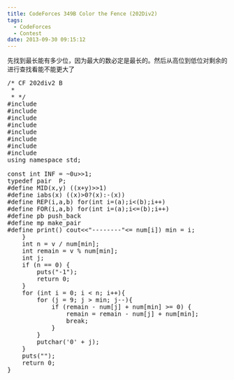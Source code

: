 ```yaml
---
title: CodeForces 349B Color the Fence (202Div2)
tags:
  - CodeForces
  - Contest
date: 2013-09-30 09:15:12
---
```


先找到最长能有多少位，因为最大的数必定是最长的。然后从高位到低位对剩余的进行查找看能不能更大了

<pre class="brush:cpp">
/* CF 202div2 B
 *
 * */
#include <iostream>
#include <cstdio>
#include <algorithm>
#include <cstring>
#include <cmath>
#include <queue>
#include <set>
#include <vector>
using namespace std;

const int INF = ~0u>>1;
typedef pair <int,int> P;
#define MID(x,y) ((x+y)>>1)
#define iabs(x) ((x)>0?(x):-(x))
#define REP(i,a,b) for(int i=(a);i<(b);i++)
#define FOR(i,a,b) for(int i=(a);i<=(b);i++)
#define pb push_back
#define mp make_pair
#define print() cout<<"--------"<<endl
int main(){
	int v,num[10],min = 1;
	scanf("%d", &v);
	for (int i = 1; i <= 9; i++){
		scanf("%d", &num[i]);
		if (num[min] >= num[i]) min = i;
	}
	int n = v / num[min];
	int remain = v % num[min];
	int j;
	if (n == 0) {
		puts("-1");
		return 0;
	}
	for (int i = 0; i < n; i++){
		for (j = 9; j > min; j--){
			if (remain - num[j] + num[min] >= 0) {
				remain = remain - num[j] + num[min];
				break;
			}
		}
		putchar(&#39;0&#39; + j);
	}
	puts("");
	return 0;
}
</pre>

	 
